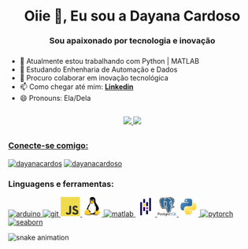 <h1 align="center">Oiie 👋, Eu sou a Dayana Cardoso</h1>
<h3 align="center">Sou apaixonado por tecnologia e inovação</h3>

### 

- 🔭 Atualmente estou trabalhando com Python | MATLAB 
- 🌱 Estudando Enhenharia de Automação e Dados
- 🧭 Procuro colaborar em inovação tecnológica
- 📫 Como chegar até mim: <a href="https://www.linkedin.com/in/dayanacardos">**Linkedin**</a> 
- 😄 Pronouns: Ela/Dela
##

<div align="center">
  <a href="https://github.com/daycardoso">
  <img height="180em" src="https://github-readme-stats.vercel.app/api?username=daycardoso&show_icons=true&theme=dracula&include_all_commits=true&count_private=true"/> <img height="180em" src="https://github-readme-stats.vercel.app/api/top-langs/?username=daycardoso&layout=compact&langs_count=7&theme=dracula"/>
</div>

 ##
<h3 align="left">Conecte-se comigo:</h3>
<p align="left">
<a href="https://linkedin.com/in/dayanacardos" target="blank"><img align="center" src="https://raw.githubusercontent.com/rahuldkjain/github-profile-readme-generator/master/src/images/icons/Social/linked-in-alt.svg" alt="dayanacardos" height="30" width="40" /></a>
<a href="https://kaggle.com/dayanacardoso" target="blank"><img align="center" src="https://raw.githubusercontent.com/rahuldkjain/github-profile-readme-generator/master/src/images/icons/Social/kaggle.svg" alt="dayanacardoso" height="30" width="40" /></a>
</p>

<h3 align="left">Linguagens e ferramentas:</h3>
<p align="left"> <a href="https://www.arduino.cc/" target="_blank" rel="noreferrer"> <img src="https://cdn.worldvectorlogo.com/logos/arduino-1.svg" alt="arduino" width="40" height="40"/> </a> <a href="https://git-scm.com/" target="_blank" rel="noreferrer"> <img src="https://www.vectorlogo.zone/logos/git-scm/git-scm-icon.svg" alt="git" width="40" height="40"/> </a> <a href="https://developer.mozilla.org/en-US/docs/Web/JavaScript" target="_blank" rel="noreferrer"> <img src="https://raw.githubusercontent.com/devicons/devicon/master/icons/javascript/javascript-original.svg" alt="javascript" width="40" height="40"/> </a> <a href="https://www.linux.org/" target="_blank" rel="noreferrer"> <img src="https://raw.githubusercontent.com/devicons/devicon/master/icons/linux/linux-original.svg" alt="linux" width="40" height="40"/> </a> <a href="https://www.mathworks.com/" target="_blank" rel="noreferrer"> <img src="https://upload.wikimedia.org/wikipedia/commons/2/21/Matlab_Logo.png" alt="matlab" width="40" height="40"/> </a> <a href="https://pandas.pydata.org/" target="_blank" rel="noreferrer"> <img src="https://raw.githubusercontent.com/devicons/devicon/2ae2a900d2f041da66e950e4d48052658d850630/icons/pandas/pandas-original.svg" alt="pandas" width="40" height="40"/> </a> <a href="https://www.postgresql.org" target="_blank" rel="noreferrer"> <img src="https://raw.githubusercontent.com/devicons/devicon/master/icons/postgresql/postgresql-original-wordmark.svg" alt="postgresql" width="40" height="40"/> </a> <a href="https://www.python.org" target="_blank" rel="noreferrer"> <img src="https://raw.githubusercontent.com/devicons/devicon/master/icons/python/python-original.svg" alt="python" width="40" height="40"/> </a> <a href="https://pytorch.org/" target="_blank" rel="noreferrer"> <img src="https://www.vectorlogo.zone/logos/pytorch/pytorch-icon.svg" alt="pytorch" width="40" height="40"/> </a> <a href="https://seaborn.pydata.org/" target="_blank" rel="noreferrer"> <img src="https://seaborn.pydata.org/_images/logo-mark-lightbg.svg" alt="seaborn" width="40" height="40"/> </a> </p>



  
  ![snake animation](https://github.com/Thxssio/github-contribution-grid-snake.svg/blob/main/github-contribution-grid-snake.svg)
</div>




